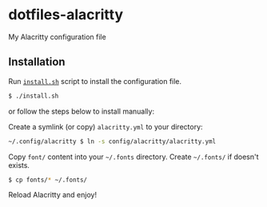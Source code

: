 # dotfiles-alacritty

My Alacritty configuration file

## Installation

Run [`install.sh`](../main/install.sh) script to install the configuration file.

```bash
$ ./install.sh
```

or follow the steps below to install manually:

Create a symlink (or copy) `alacritty.yml` to your directory:

```bash
~/.config/alacritty $ ln -s config/alacritty/alacritty.yml
```
Copy `font/` content into your `~/.fonts` directory.
Create `~/.fonts/` if doesn't exists.

```bash
$ cp fonts/* ~/.fonts/
```

Reload Alacritty and enjoy!
